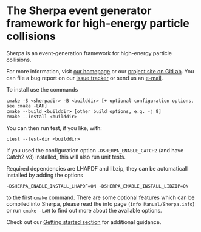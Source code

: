 # The Sherpa event generator framework for high-energy particle collisions

Sherpa is an event-generation framework for high-energy
particle collisions.

For more information, visit [our homepage](http://sherpa-team.gitlab.io)
or our [project site on GitLab](https://gitlab.com/sherpa-team/sherpa).
You can file a bug report on our [issue tracker](https://gitlab.com/sherpa-team/sherpa/issues)
or send us an [e-mail](sherpa-developers@cern.ch).

To install use the commands
```
cmake -S <sherpadir> -B <builddir> [+ optional configuration options, see cmake -LAH]
cmake --build <builddir> [other build options, e.g. -j 8]
cmake --install <builddir>
```

You can then run test, if you like, with:
```
ctest --test-dir <builddir>
```

If you used the configuration option `-DSHERPA_ENABLE_CATCH2` (and
have Catch2 v3) installed, this will also run unit tests.

Required dependencies are LHAPDF and libzip, they can be automaticall installed by adding
the options
```
-DSHERPA_ENABLE_INSTALL_LHAPDF=ON -DSHERPA_ENABLE_INSTALL_LIBZIP=ON
```
to the first `cmake` command. There are some optional features which can be compiled 
into Sherpa, please read the info page (`info Manual/Sherpa.info`) 
or run `cmake -LAH` to find out more about the available options.

Check out our [Getting started section](Manual/source/manual/getting-started.rst) for additional guidance.

